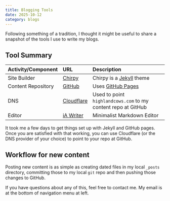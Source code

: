 ```yaml
---
title: Blogging Tools
date: 2025-10-12
category: blogs
---
```

Following something of a tradition, I thought it might be useful to share a snapshot of the tools I use to write my blogs.

## Tool Summary

| Activity/Component |  URL | Description |
|:--|:--|:--|
| Site Builder  | [Chirpy](https://chirpy.cotes.page) | Chirpy is a [Jekyll](https://jekyllrb.com) theme|
| Content Repository |  [GitHub](https://github.com/) | Uses  [GitHub Pages](https://docs.github.com/en/pages/getting-started-with-github-pages/what-is-github-pages#types-of-github-pages-sites) |
| DNS | [Cloudflare](https://www.cloudflare.com) | Used to point `highlandcows.com` to my content repo at GitHub |
| Editor | [iA Writer](https://ia.net/writer) | Minimalist Markdown Editor |

It took me a few days to get things set up with Jekyll and GitHub pages. Once you are satisfied with that working, you can use Cloudflare (or the DNS provider of your choice) to point to your repo at GitHub.

## Workflow for new content

Posting new content is as simple as creating dated files in my local `_posts` directory, committing those to my local `git` repo and then pushing those changes to GitHub.

If you have questions about any of this, feel free to contact me. My email is at the bottom of navigation menu at left.